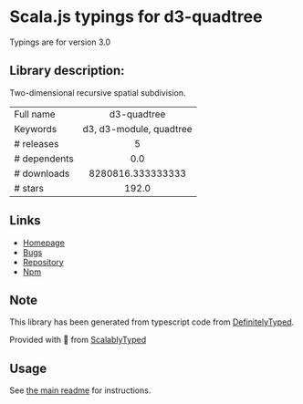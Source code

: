 
# Scala.js typings for d3-quadtree

Typings are for version 3.0

## Library description:
Two-dimensional recursive spatial subdivision.

|                    |                 |
| ------------------ | :-------------: |
| Full name          | d3-quadtree |
| Keywords           | d3, d3-module, quadtree |
| # releases         | 5 |
| # dependents       | 0.0 |
| # downloads        | 8280816.333333333 |
| # stars            | 192.0 |

## Links
- [Homepage](https://d3js.org/d3-quadtree/)
- [Bugs](https://github.com/d3/d3-quadtree/issues)
- [Repository](https://github.com/d3/d3-quadtree)
- [Npm](https://www.npmjs.com/package/d3-quadtree)
    


## Note
This library has been generated from typescript code from [DefinitelyTyped](https://definitelytyped.org).

Provided with :purple_heart: from [ScalablyTyped](https://github.com/oyvindberg/ScalablyTyped)

## Usage
See [the main readme](../../readme.md) for instructions.


